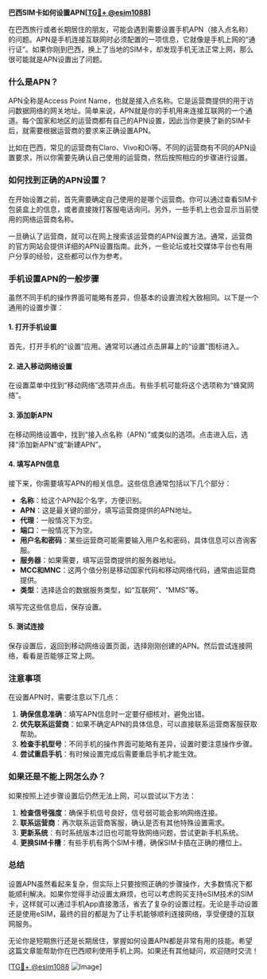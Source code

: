 **巴西SIM卡如何设置APN[[TG💪+ @esim1088](https://t.me/s/esim1088)]**

在巴西旅行或者长期居住的朋友，可能会遇到需要设置手机APN（接入点名称）的问题。APN是手机连接互联网时必须配置的一项信息，它就像是手机上网的“通行证”。如果你刚到巴西，换上了当地的SIM卡，却发现手机无法正常上网，那么很可能就是APN设置出了问题。

### 什么是APN？

APN全称是Access Point Name，也就是接入点名称。它是运营商提供的用于访问数据网络的网关地址。简单来说，APN就是你的手机用来连接互联网的一个通道。每个国家和地区的运营商都有自己的APN设置，因此当你更换了新的SIM卡后，就需要根据运营商的要求来正确设置APN。

比如在巴西，常见的运营商有Claro、Vivo和Oi等。不同的运营商有不同的APN设置要求，所以你需要先确认自己使用的运营商，然后按照相应的步骤进行设置。

### 如何找到正确的APN设置？

在开始设置之前，首先需要确定自己使用的是哪个运营商。你可以通过查看SIM卡包装盒上的信息，或者直接拨打客服电话询问。另外，一些手机上也会显示当前使用的网络运营商名称。

一旦确认了运营商，就可以在网上搜索该运营商的APN设置方法。通常，运营商的官方网站会提供详细的APN设置指南。此外，一些论坛或社交媒体平台也有用户分享的经验，这些都可以作为参考。

### 手机设置APN的一般步骤

虽然不同手机的操作界面可能略有差异，但基本的设置流程大致相同。以下是一个通用的设置步骤：

#### 1. 打开手机设置

首先，打开手机的“设置”应用。通常可以通过点击屏幕上的“设置”图标进入。

#### 2. 进入移动网络设置

在设置菜单中找到“移动网络”选项并点击。有些手机可能将这个选项称为“蜂窝网络”。

#### 3. 添加新APN

在移动网络设置中，找到“接入点名称（APN）”或类似的选项。点击进入后，选择“添加新APN”或“新建APN”。

#### 4. 填写APN信息

接下来，你需要填写APN的相关信息。这些信息通常包括以下几个部分：

- **名称**：给这个APN起个名字，方便识别。
- **APN**：这是最关键的部分，填写运营商提供的APN地址。
- **代理**：一般情况下为空。
- **端口**：一般情况下为空。
- **用户名和密码**：某些运营商可能需要输入用户名和密码，具体信息可以咨询客服。
- **服务器**：如果需要，填写运营商提供的服务器地址。
- **MCC和MNC**：这两个值分别是移动国家代码和移动网络代码，通常由运营商提供。
- **类型**：选择适合的数据服务类型，如“互联网”、“MMS”等。

填写完这些信息后，保存设置。

#### 5. 测试连接

保存设置后，返回到移动网络设置页面，选择刚刚创建的APN。然后尝试连接网络，看看是否能够正常上网。

### 注意事项

在设置APN时，需要注意以下几点：

1. **确保信息准确**：填写APN信息时一定要仔细核对，避免出错。
2. **优先联系运营商**：如果不确定APN的具体信息，可以直接联系运营商客服获取帮助。
3. **检查手机型号**：不同手机的操作界面可能略有差异，设置时要注意操作步骤。
4. **尝试重启手机**：有时候设置完成后需要重启手机才能生效。

### 如果还是不能上网怎么办？

如果按照上述步骤设置后仍然无法上网，可以尝试以下方法：

1. **检查信号强度**：确保手机信号良好，信号弱可能会影响网络连接。
2. **联系运营商**：再次联系运营商客服，确认是否有其他特殊设置需求。
3. **更新系统**：有时系统版本过旧也可能导致网络问题，尝试更新手机系统。
4. **更换SIM卡槽**：有些手机有两个SIM卡槽，确保SIM卡插在正确的槽位上。

### 总结

设置APN虽然看起来复杂，但实际上只要按照正确的步骤操作，大多数情况下都能顺利解决。如果你觉得手动设置太麻烦，也可以考虑购买支持eSIM技术的SIM卡，这样就可以通过手机App直接激活，省去了复杂的设置过程。无论是手动设置还是使用eSIM，最终的目的都是为了让手机能够顺利连接网络，享受便捷的互联网服务。

无论你是短期旅行还是长期居住，掌握如何设置APN都是非常有用的技能。希望这篇文章能帮助你在巴西顺利使用手机上网。如果还有其他疑问，欢迎随时交流！

[[TG💪+ @esim1088](https://t.me/s/esim1088) ![Image](https://i.postimg.cc/4NQfJmqS/Snipaste-2025-05-13-00-14-12.png)]